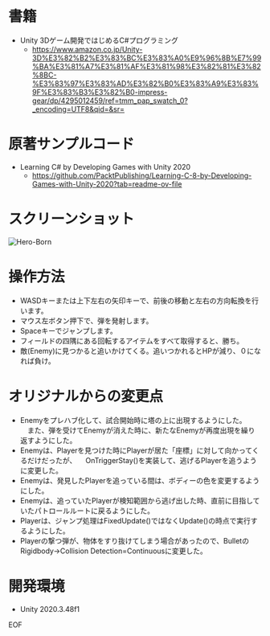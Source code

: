 # 書籍
- Unity 3Dゲーム開発ではじめるC#プログラミング
	- https://www.amazon.co.jp/Unity-3D%E3%82%B2%E3%83%BC%E3%83%A0%E9%96%8B%E7%99%BA%E3%81%A7%E3%81%AF%E3%81%98%E3%82%81%E3%82%8BC-%E3%83%97%E3%83%AD%E3%82%B0%E3%83%A9%E3%83%9F%E3%83%B3%E3%82%B0-impress-gear/dp/4295012459/ref=tmm_pap_swatch_0?_encoding=UTF8&qid=&sr=

# 原著サンプルコード
- Learning C# by Developing Games with Unity 2020
	- https://github.com/PacktPublishing/Learning-C-8-by-Developing-Games-with-Unity-2020?tab=readme-ov-file

# スクリーンショット
![Hero-Born](https://github.com/user-attachments/assets/441e1960-fb41-4e66-9057-99099734af29)

# 操作方法
- WASDキーまたは上下左右の矢印キーで、前後の移動と左右の方向転換を行います。
- マウス左ボタン押下で、弾を発射します。
- Spaceキーでジャンプします。
- フィールドの四隅にある回転するアイテムをすべて取得すると、勝ち。
- 敵(Enemy)に見つかると追いかけてくる。追いつかれるとHPが減り、０になれば負け。

# オリジナルからの変更点
- Enemyをプレハブ化して、試合開始時に塔の上に出現するようにした。
　また、弾を受けてEnemyが消えた時に、新たなEnemyが再度出現を繰り返すようにした。
- Enemyは、Playerを見つけた時にPlayerが居た「座標」に対して向かってくるだけだったが、
　OnTriggerStay()を実装して、逃げるPlayerを追うように変更した。
- Enemyは、発見したPlayerを追っている間は、ボディーの色を変更するようにした。
- Enemyは、追っていたPlayerが検知範囲から逃げ出した時、直前に目指していたパトロールルートに戻るようにした。
- Playerは、ジャンプ処理はFixedUpdate()ではなくUpdate()の時点で実行するようにした。
- Playerの撃つ弾が、物体をすり抜けてしまう場合があったので、BulletのRigidbody->Collision Detection=Continuousに変更した。

# 開発環境
- Unity 2020.3.48f1

EOF

